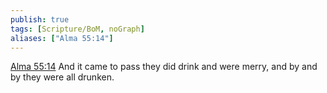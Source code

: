```yaml
---
publish: true
tags: [Scripture/BoM, noGraph]
aliases: ["Alma 55:14"]
---
```

[Alma 55:14](https://churchofjesuschrist.org/study/scriptures/bofm/alma/55?lang=eng&id=p14#p14) And it came to pass they did drink and were merry, and by and by they were all drunken.
